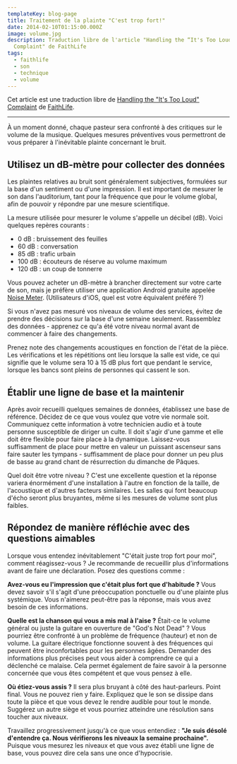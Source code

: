 ```yaml
---
templateKey: blog-page
title: Traitement de la plainte "C'est trop fort!"
date: 2014-02-10T01:15:00.000Z
image: volume.jpg
description: Traduction libre de l'article "Handling the “It's Too Loud”
  Complaint" de FaithLife
tags:
  - faithlife
  - son
  - technique
  - volume
---
```


Cet article est une traduction libre de [Handling the "It's Too Loud" Complaint](https://blog.faithlife.com/blog/2013/06/handling-the-its-too-loud-complaint/) de [FaithLife](https://faithlife.com/).

---

À un moment donné, chaque pasteur sera confronté à des critiques sur le volume de la musique.
Quelques mesures préventives vous permettront de vous préparer à l'inévitable plainte concernant le bruit.

## Utilisez un dB-mètre pour collecter des données

Les plaintes relatives au bruit sont généralement subjectives, formulées sur la base d'un sentiment ou d'une impression.
Il est important de mesurer le son dans l'auditorium, tant pour la fréquence que pour le volume global, afin de pouvoir y répondre par une mesure scientifique.

La mesure utilisée pour mesurer le volume s'appelle un décibel (dB).
Voici quelques repères courants :

- 0 dB : bruissement des feuilles
- 60 dB : conversation
- 85 dB : trafic urbain
- 100 dB : écouteurs de réserve au volume maximum
- 120 dB : un coup de tonnerre

Vous pouvez acheter un dB-mètre à brancher directement sur votre carte de son, mais je préfère utiliser une application Android gratuite appelée [Noise Meter](https://play.google.com/store/apps/details?id=com.pjw.noisemeter&feature=search_result#?t=W251bGwsMSwyLDEsImNvbS5wancubm9pc2VtZXRlciJd).
(Utilisateurs d'iOS, quel est votre équivalent préféré ?)

Si vous n'avez pas mesuré vos niveaux de volume des services, évitez de prendre des décisions sur la base d'une semaine seulement.
Rassemblez des données - apprenez ce qu'a été votre niveau normal avant de commencer à faire des changements.

Prenez note des changements acoustiques en fonction de l'état de la pièce.
Les vérifications et les répétitions ont lieu lorsque la salle est vide, ce qui signifie que le volume sera 10 à 15 dB plus fort que pendant le service, lorsque les bancs sont pleins de personnes qui cassent le son.

## Établir une ligne de base et la maintenir

Après avoir recueilli quelques semaines de données, établissez une base de référence.
Décidez de ce que vous voulez que votre vie normale soit.
Communiquez cette information à votre technicien audio et à toute personne susceptible de diriger un culte.
Il doit s'agir d'une gamme et elle doit être flexible pour faire place à la dynamique.
Laissez-vous suffisamment de place pour mettre en valeur un puissant ascenseur sans faire sauter les tympans - suffisamment de place pour donner un peu plus de basse au grand chant de résurrection du dimanche de Pâques.

Quel doit être votre niveau ?
C'est une excellente question et la réponse variera énormément d'une installation à l'autre en fonction de la taille, de l'acoustique et d'autres facteurs similaires.
Les salles qui font beaucoup d'écho seront plus bruyantes, même si les mesures de volume sont plus faibles.

## Répondez de manière réfléchie avec des questions aimables

Lorsque vous entendez inévitablement "C'était juste trop fort pour moi", comment réagissez-vous ?
Je recommande de recueillir plus d'informations avant de faire une déclaration.
Posez des questions comme :

**Avez-vous eu l'impression que c'était plus fort que d'habitude ?**
Vous devez savoir s'il s'agit d'une préoccupation ponctuelle ou d'une plainte plus systémique.
Vous n'aimerez peut-être pas la réponse, mais vous avez besoin de ces informations.

**Quelle est la chanson qui vous a mis mal à l'aise ?**
Était-ce le volume général ou juste la guitare en ouverture de "God's Not Dead" ?
Vous pourriez être confronté à un problème de fréquence (hauteur) et non de volume.
La guitare électrique fonctionne souvent à des fréquences qui peuvent être inconfortables pour les personnes âgées.
Demander des informations plus précises peut vous aider à comprendre ce qui a déclenché ce malaise.
Cela permet également de faire savoir à la personne concernée que vous êtes compétent et que vous pensez à elle.

**Où étiez-vous assis ?**
Il sera plus bruyant à côté des haut-parleurs.
Point final.
Vous ne pouvez rien y faire.
Expliquez que le son se dissipe dans toute la pièce et que vous devez le rendre audible pour tout le monde.
Suggérez un autre siège et vous pourriez atteindre une résolution sans toucher aux niveaux.

Travaillez progressivement jusqu'à ce que vous entendiez :
**"Je suis désolé d'entendre ça. Nous vérifierons les niveaux la semaine prochaine".**
Puisque vous mesurez les niveaux et que vous avez établi une ligne de base, vous pouvez dire cela sans une once d'hypocrisie.
